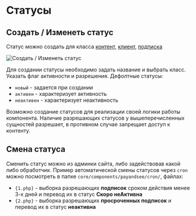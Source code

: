 # Статусы

## Создать / Изменеть статус

Статус можно создать для класса [контент][4], [клиент][6], [подписка][7]

![Создать / Изменеть статус](https://file.modx.pro/files/c/b/3/cb3ecdc9d4d1213b6257ffeb778674f3.png)

Для создании статусы необходимо задать название и выбрать класс. Указать флаг активности и разрешения.
Дефолтные статусы:

- `новый` - задается при создании
- `активен` - характеризует активность
- `неактивен` - характеризует неактивность

Возможно создание статусов для реализации своей логики работы компонента.
Наличие разрешающих статусов у вышеперечисленных сущностей разрешает, в противном случае запрещает доступ к контенту.

## Смена статуса

Сменить статус можно из админки сайта, либо задействовав какой либо обработчик.
Пример автоматической смены статусов через `cron` можно посмотреть в папке `core/components/payandsee/cron/`, файлах:

- `{1.php}` - выборка разрешающих **подписок** сроком действия менее 3-х дней и перевод их в статус **Скоро неАктивна**
- `{2.php}` - выборка разрешающих **просроченных подписок** и перевод их в статус **неактивна**

[4]: /components/payandsee/interface/content
[6]: /components/payandsee/interface/clients
[7]: /components/payandsee/interface/subscriptions
